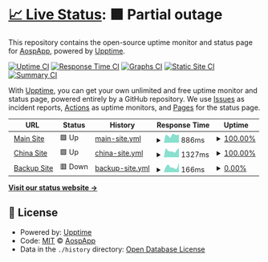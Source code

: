 # [📈 Live Status](https://status.aosp.app): <!--live status--> **🟧 Partial outage**

This repository contains the open-source uptime monitor and status page for [AospApp](https://aosp.app), powered by [Upptime](https://github.com/upptime/upptime).

[![Uptime CI](https://github.com/aospapp/upptime/workflows/Uptime%20CI/badge.svg)](https://github.com/aospapp/upptime/actions?query=workflow%3A%22Uptime+CI%22)
[![Response Time CI](https://github.com/aospapp/upptime/workflows/Response%20Time%20CI/badge.svg)](https://github.com/aospapp/upptime/actions?query=workflow%3A%22Response+Time+CI%22)
[![Graphs CI](https://github.com/aospapp/upptime/workflows/Graphs%20CI/badge.svg)](https://github.com/aospapp/upptime/actions?query=workflow%3A%22Graphs+CI%22)
[![Static Site CI](https://github.com/aospapp/upptime/workflows/Static%20Site%20CI/badge.svg)](https://github.com/aospapp/upptime/actions?query=workflow%3A%22Static+Site+CI%22)
[![Summary CI](https://github.com/aospapp/upptime/workflows/Summary%20CI/badge.svg)](https://github.com/aospapp/upptime/actions?query=workflow%3A%22Summary+CI%22)

With [Upptime](https://upptime.js.org), you can get your own unlimited and free uptime monitor and status page, powered entirely by a GitHub repository. We use [Issues](https://github.com/aospapp/upptime/issues) as incident reports, [Actions](https://github.com/aospapp/upptime/actions) as uptime monitors, and [Pages](https://status.aosp.app) for the status page.

<!--start: status pages-->
<!-- This summary is generated by Upptime (https://github.com/upptime/upptime) -->
<!-- Do not edit this manually, your changes will be overwritten -->
<!-- prettier-ignore -->
| URL | Status | History | Response Time | Uptime |
| --- | ------ | ------- | ------------- | ------ |
| <img alt="" src="https://icons.duckduckgo.com/ip3/aosp.app.ico" height="13"> [Main Site](https://aosp.app) | 🟩 Up | [main-site.yml](https://github.com/aospapp/upptime/commits/HEAD/history/main-site.yml) | <details><summary><img alt="Response time graph" src="./graphs/main-site/response-time-week.png" height="20"> 886ms</summary><br><a href="https://status.aosp.app/history/main-site"><img alt="Response time 2480" src="https://img.shields.io/endpoint?url=https%3A%2F%2Fraw.githubusercontent.com%2Faospapp%2Fupptime%2FHEAD%2Fapi%2Fmain-site%2Fresponse-time.json"></a><br><a href="https://status.aosp.app/history/main-site"><img alt="24-hour response time 1000" src="https://img.shields.io/endpoint?url=https%3A%2F%2Fraw.githubusercontent.com%2Faospapp%2Fupptime%2FHEAD%2Fapi%2Fmain-site%2Fresponse-time-day.json"></a><br><a href="https://status.aosp.app/history/main-site"><img alt="7-day response time 886" src="https://img.shields.io/endpoint?url=https%3A%2F%2Fraw.githubusercontent.com%2Faospapp%2Fupptime%2FHEAD%2Fapi%2Fmain-site%2Fresponse-time-week.json"></a><br><a href="https://status.aosp.app/history/main-site"><img alt="30-day response time 3661" src="https://img.shields.io/endpoint?url=https%3A%2F%2Fraw.githubusercontent.com%2Faospapp%2Fupptime%2FHEAD%2Fapi%2Fmain-site%2Fresponse-time-month.json"></a><br><a href="https://status.aosp.app/history/main-site"><img alt="1-year response time 2480" src="https://img.shields.io/endpoint?url=https%3A%2F%2Fraw.githubusercontent.com%2Faospapp%2Fupptime%2FHEAD%2Fapi%2Fmain-site%2Fresponse-time-year.json"></a></details> | <details><summary><a href="https://status.aosp.app/history/main-site">100.00%</a></summary><a href="https://status.aosp.app/history/main-site"><img alt="All-time uptime 94.97%" src="https://img.shields.io/endpoint?url=https%3A%2F%2Fraw.githubusercontent.com%2Faospapp%2Fupptime%2FHEAD%2Fapi%2Fmain-site%2Fuptime.json"></a><br><a href="https://status.aosp.app/history/main-site"><img alt="24-hour uptime 100.00%" src="https://img.shields.io/endpoint?url=https%3A%2F%2Fraw.githubusercontent.com%2Faospapp%2Fupptime%2FHEAD%2Fapi%2Fmain-site%2Fuptime-day.json"></a><br><a href="https://status.aosp.app/history/main-site"><img alt="7-day uptime 100.00%" src="https://img.shields.io/endpoint?url=https%3A%2F%2Fraw.githubusercontent.com%2Faospapp%2Fupptime%2FHEAD%2Fapi%2Fmain-site%2Fuptime-week.json"></a><br><a href="https://status.aosp.app/history/main-site"><img alt="30-day uptime 98.23%" src="https://img.shields.io/endpoint?url=https%3A%2F%2Fraw.githubusercontent.com%2Faospapp%2Fupptime%2FHEAD%2Fapi%2Fmain-site%2Fuptime-month.json"></a><br><a href="https://status.aosp.app/history/main-site"><img alt="1-year uptime 94.97%" src="https://img.shields.io/endpoint?url=https%3A%2F%2Fraw.githubusercontent.com%2Faospapp%2Fupptime%2FHEAD%2Fapi%2Fmain-site%2Fuptime-year.json"></a></details>
| <img alt="" src="https://icons.duckduckgo.com/ip3/aosp.ylarod.cn.ico" height="13"> [China Site](http://aosp.ylarod.cn) | 🟩 Up | [china-site.yml](https://github.com/aospapp/upptime/commits/HEAD/history/china-site.yml) | <details><summary><img alt="Response time graph" src="./graphs/china-site/response-time-week.png" height="20"> 1327ms</summary><br><a href="https://status.aosp.app/history/china-site"><img alt="Response time 2341" src="https://img.shields.io/endpoint?url=https%3A%2F%2Fraw.githubusercontent.com%2Faospapp%2Fupptime%2FHEAD%2Fapi%2Fchina-site%2Fresponse-time.json"></a><br><a href="https://status.aosp.app/history/china-site"><img alt="24-hour response time 1851" src="https://img.shields.io/endpoint?url=https%3A%2F%2Fraw.githubusercontent.com%2Faospapp%2Fupptime%2FHEAD%2Fapi%2Fchina-site%2Fresponse-time-day.json"></a><br><a href="https://status.aosp.app/history/china-site"><img alt="7-day response time 1327" src="https://img.shields.io/endpoint?url=https%3A%2F%2Fraw.githubusercontent.com%2Faospapp%2Fupptime%2FHEAD%2Fapi%2Fchina-site%2Fresponse-time-week.json"></a><br><a href="https://status.aosp.app/history/china-site"><img alt="30-day response time 4687" src="https://img.shields.io/endpoint?url=https%3A%2F%2Fraw.githubusercontent.com%2Faospapp%2Fupptime%2FHEAD%2Fapi%2Fchina-site%2Fresponse-time-month.json"></a><br><a href="https://status.aosp.app/history/china-site"><img alt="1-year response time 2341" src="https://img.shields.io/endpoint?url=https%3A%2F%2Fraw.githubusercontent.com%2Faospapp%2Fupptime%2FHEAD%2Fapi%2Fchina-site%2Fresponse-time-year.json"></a></details> | <details><summary><a href="https://status.aosp.app/history/china-site">100.00%</a></summary><a href="https://status.aosp.app/history/china-site"><img alt="All-time uptime 95.06%" src="https://img.shields.io/endpoint?url=https%3A%2F%2Fraw.githubusercontent.com%2Faospapp%2Fupptime%2FHEAD%2Fapi%2Fchina-site%2Fuptime.json"></a><br><a href="https://status.aosp.app/history/china-site"><img alt="24-hour uptime 100.00%" src="https://img.shields.io/endpoint?url=https%3A%2F%2Fraw.githubusercontent.com%2Faospapp%2Fupptime%2FHEAD%2Fapi%2Fchina-site%2Fuptime-day.json"></a><br><a href="https://status.aosp.app/history/china-site"><img alt="7-day uptime 100.00%" src="https://img.shields.io/endpoint?url=https%3A%2F%2Fraw.githubusercontent.com%2Faospapp%2Fupptime%2FHEAD%2Fapi%2Fchina-site%2Fuptime-week.json"></a><br><a href="https://status.aosp.app/history/china-site"><img alt="30-day uptime 99.16%" src="https://img.shields.io/endpoint?url=https%3A%2F%2Fraw.githubusercontent.com%2Faospapp%2Fupptime%2FHEAD%2Fapi%2Fchina-site%2Fuptime-month.json"></a><br><a href="https://status.aosp.app/history/china-site"><img alt="1-year uptime 95.06%" src="https://img.shields.io/endpoint?url=https%3A%2F%2Fraw.githubusercontent.com%2Faospapp%2Fupptime%2FHEAD%2Fapi%2Fchina-site%2Fuptime-year.json"></a></details>
| <img alt="" src="https://icons.duckduckgo.com/ip3/tunnel.aosp.app.ico" height="13"> [Backup Site](https://tunnel.aosp.app) | 🟥 Down | [backup-site.yml](https://github.com/aospapp/upptime/commits/HEAD/history/backup-site.yml) | <details><summary><img alt="Response time graph" src="./graphs/backup-site/response-time-week.png" height="20"> 166ms</summary><br><a href="https://status.aosp.app/history/backup-site"><img alt="Response time 630" src="https://img.shields.io/endpoint?url=https%3A%2F%2Fraw.githubusercontent.com%2Faospapp%2Fupptime%2FHEAD%2Fapi%2Fbackup-site%2Fresponse-time.json"></a><br><a href="https://status.aosp.app/history/backup-site"><img alt="24-hour response time 280" src="https://img.shields.io/endpoint?url=https%3A%2F%2Fraw.githubusercontent.com%2Faospapp%2Fupptime%2FHEAD%2Fapi%2Fbackup-site%2Fresponse-time-day.json"></a><br><a href="https://status.aosp.app/history/backup-site"><img alt="7-day response time 166" src="https://img.shields.io/endpoint?url=https%3A%2F%2Fraw.githubusercontent.com%2Faospapp%2Fupptime%2FHEAD%2Fapi%2Fbackup-site%2Fresponse-time-week.json"></a><br><a href="https://status.aosp.app/history/backup-site"><img alt="30-day response time 278" src="https://img.shields.io/endpoint?url=https%3A%2F%2Fraw.githubusercontent.com%2Faospapp%2Fupptime%2FHEAD%2Fapi%2Fbackup-site%2Fresponse-time-month.json"></a><br><a href="https://status.aosp.app/history/backup-site"><img alt="1-year response time 630" src="https://img.shields.io/endpoint?url=https%3A%2F%2Fraw.githubusercontent.com%2Faospapp%2Fupptime%2FHEAD%2Fapi%2Fbackup-site%2Fresponse-time-year.json"></a></details> | <details><summary><a href="https://status.aosp.app/history/backup-site">0.00%</a></summary><a href="https://status.aosp.app/history/backup-site"><img alt="All-time uptime 84.61%" src="https://img.shields.io/endpoint?url=https%3A%2F%2Fraw.githubusercontent.com%2Faospapp%2Fupptime%2FHEAD%2Fapi%2Fbackup-site%2Fuptime.json"></a><br><a href="https://status.aosp.app/history/backup-site"><img alt="24-hour uptime 0.00%" src="https://img.shields.io/endpoint?url=https%3A%2F%2Fraw.githubusercontent.com%2Faospapp%2Fupptime%2FHEAD%2Fapi%2Fbackup-site%2Fuptime-day.json"></a><br><a href="https://status.aosp.app/history/backup-site"><img alt="7-day uptime 0.00%" src="https://img.shields.io/endpoint?url=https%3A%2F%2Fraw.githubusercontent.com%2Faospapp%2Fupptime%2FHEAD%2Fapi%2Fbackup-site%2Fuptime-week.json"></a><br><a href="https://status.aosp.app/history/backup-site"><img alt="30-day uptime 29.32%" src="https://img.shields.io/endpoint?url=https%3A%2F%2Fraw.githubusercontent.com%2Faospapp%2Fupptime%2FHEAD%2Fapi%2Fbackup-site%2Fuptime-month.json"></a><br><a href="https://status.aosp.app/history/backup-site"><img alt="1-year uptime 84.61%" src="https://img.shields.io/endpoint?url=https%3A%2F%2Fraw.githubusercontent.com%2Faospapp%2Fupptime%2FHEAD%2Fapi%2Fbackup-site%2Fuptime-year.json"></a></details>

<!--end: status pages-->

[**Visit our status website →**](https://status.aosp.app)

## 📄 License

- Powered by: [Upptime](https://github.com/upptime/upptime)
- Code: [MIT](./LICENSE) © [AospApp](https://aosp.app)
- Data in the `./history` directory: [Open Database License](https://opendatacommons.org/licenses/odbl/1-0/)
